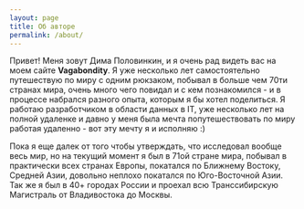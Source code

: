 ```yaml
---
layout: page
title: Об авторе
permalink: /about/
---
```


Привет! Меня зовут Дима Половинкин, и я очень рад видеть вас на моем сайте **Vagabondity**. Я уже несколько лет самостоятельно путешествую по миру с одним рюкзаком, побывал в больше чем 70ти странах мира, очень много чего повидал и с кем познакомился - и в процессе набрался разного опыта, которым я бы хотел поделиться. Я работаю разработчиком в области данных в IT, уже несколько лет на полной удаленке и давно у меня была мечта попутешествовать по миру работая удаленно - вот эту мечту я и исполняю :)

Пока я еще далек от того чтобы утверждать, что исследовал вообще весь мир, но на текущий момент я был в 71ой стране мира, побывал в практически всех странах Европы, покатался по Ближнему Востоку, Средней Азии, довольно неплохо покатался по Юго-Восточной Азии. Так же я был в 40+ городах России и проехал всю Транссибирскую Магистраль от Владивостока до Москвы.
